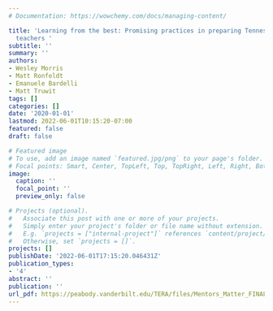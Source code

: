 ```yaml
---
# Documentation: https://wowchemy.com/docs/managing-content/

title: 'Learning from the best: Promising practices in preparing Tennessee’s future
  teachers '
subtitle: ''
summary: ''
authors:
- Wesley Morris
- Matt Ronfeldt
- Emanuele Bardelli
- Matt Truwit
tags: []
categories: []
date: '2020-01-01'
lastmod: 2022-06-01T10:15:20-07:00
featured: false
draft: false

# Featured image
# To use, add an image named `featured.jpg/png` to your page's folder.
# Focal points: Smart, Center, TopLeft, Top, TopRight, Left, Right, BottomLeft, Bottom, BottomRight.
image:
  caption: ''
  focal_point: ''
  preview_only: false

# Projects (optional).
#   Associate this post with one or more of your projects.
#   Simply enter your project's folder or file name without extension.
#   E.g. `projects = ["internal-project"]` references `content/project/deep-learning/index.md`.
#   Otherwise, set `projects = []`.
projects: []
publishDate: '2022-06-01T17:15:20.046431Z'
publication_types:
- '4'
abstract: ''
publication: ''
url_pdf: https://peabody.vanderbilt.edu/TERA/files/Mentors_Matter_FINAL.pdf
---
```

